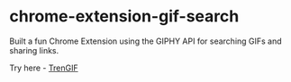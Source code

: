 # chrome-extension-gif-search
Built a fun Chrome Extension using the GIPHY API for searching GIFs and sharing links.

Try here - [TrenGIF](https://chrome.google.com/webstore/detail/trengif/lanoomklcebdbcoohcnpakhbaagabgdi?hl=en)
